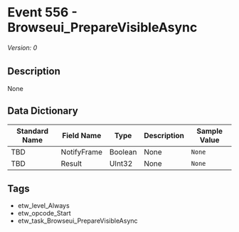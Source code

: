 # Event 556 - Browseui_PrepareVisibleAsync
###### Version: 0

## Description
None

## Data Dictionary
|Standard Name|Field Name|Type|Description|Sample Value|
|---|---|---|---|---|
|TBD|NotifyFrame|Boolean|None|`None`|
|TBD|Result|UInt32|None|`None`|

## Tags
* etw_level_Always
* etw_opcode_Start
* etw_task_Browseui_PrepareVisibleAsync